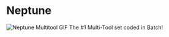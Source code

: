 # Neptune
![Neptune Multitool GIF](https://github.com/user-attachments/assets/971f0d17-bce2-4991-a046-91a67ae0a024)
The #1 Multi-Tool set coded in Batch!
